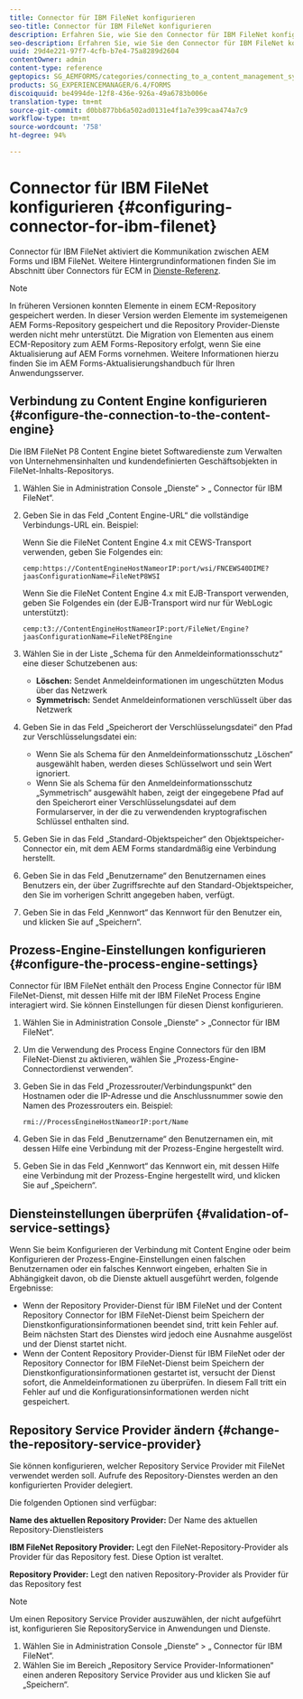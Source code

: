 ```yaml
---
title: Connector für IBM FileNet konfigurieren
seo-title: Connector für IBM FileNet konfigurieren
description: Erfahren Sie, wie Sie den Connector für IBM FileNet konfiguriert, um die Kommunikation zwischen AEM Forms und IBM FileNet zu aktivieren.
seo-description: Erfahren Sie, wie Sie den Connector für IBM FileNet konfiguriert, um die Kommunikation zwischen AEM Forms und IBM FileNet zu aktivieren.
uuid: 29d4e221-97f7-4cfb-b7e4-75a8289d2604
contentOwner: admin
content-type: reference
geptopics: SG_AEMFORMS/categories/connecting_to_a_content_management_system
products: SG_EXPERIENCEMANAGER/6.4/FORMS
discoiquuid: be4994de-12f8-436e-926a-49a6783b006e
translation-type: tm+mt
source-git-commit: d0bb877bb6a502ad0131e4f1a7e399caa474a7c9
workflow-type: tm+mt
source-wordcount: '758'
ht-degree: 94%

---
```



# Connector für IBM FileNet konfigurieren {#configuring-connector-for-ibm-filenet}

Connector für IBM FileNet aktiviert die Kommunikation zwischen AEM Forms und IBM FileNet. Weitere Hintergrundinformationen finden Sie im Abschnitt über Connectors für ECM in [Dienste-Referenz](https://www.adobe.com/go/learn_aemforms_services_63).

>[!NOTE]
>
>In früheren Versionen konnten Elemente in einem ECM-Repository gespeichert werden. In dieser Version werden Elemente im systemeigenen AEM Forms-Repository gespeichert und die Repository Provider-Dienste werden nicht mehr unterstützt. Die Migration von Elementen aus einem ECM-Repository zum AEM Forms-Repository erfolgt, wenn Sie eine Aktualisierung auf AEM Forms vornehmen. Weitere Informationen hierzu finden Sie im AEM Forms-Aktualisierungshandbuch für Ihren Anwendungsserver.

## Verbindung zu Content Engine konfigurieren {#configure-the-connection-to-the-content-engine}

Die IBM FileNet P8 Content Engine bietet Softwaredienste zum Verwalten von Unternehmensinhalten und kundendefinierten Geschäftsobjekten in FileNet-Inhalts-Repositorys.

1. Wählen Sie in Administration Console „Dienste“ > „ Connector für IBM FileNet“.
1. Geben Sie in das Feld „Content Engine-URL“ die vollständige Verbindungs-URL ein. Beispiel:

   Wenn Sie die FileNet Content Engine 4.x mit CEWS-Transport verwenden, geben Sie Folgendes ein:

   `cemp:https://ContentEngineHostNameorIP:port/wsi/FNCEWS40DIME?jaasConfigurationName=FileNetP8WSI`

   Wenn Sie die FileNet Content Engine 4.x mit EJB-Transport verwenden, geben Sie Folgendes ein (der EJB-Transport wird nur für WebLogic unterstützt):

   `cemp:t3://ContentEngineHostNameorIP:port/FileNet/Engine?jaasConfigurationName=FileNetP8Engine`

1. Wählen Sie in der Liste „Schema für den Anmeldeinformationsschutz“ eine dieser Schutzebenen aus:

   * **Löschen:** Sendet Anmeldeinformationen im ungeschützten Modus über das Netzwerk
   * **Symmetrisch:** Sendet Anmeldeinformationen verschlüsselt über das Netzwerk

1. Geben Sie in das Feld „Speicherort der Verschlüsselungsdatei“ den Pfad zur Verschlüsselungsdatei ein:

   * Wenn Sie als Schema für den Anmeldeinformationsschutz „Löschen“ ausgewählt haben, werden dieses Schlüsselwort und sein Wert ignoriert.
   * Wenn Sie als Schema für den Anmeldeinformationsschutz „Symmetrisch“ ausgewählt haben, zeigt der eingegebene Pfad auf den Speicherort einer Verschlüsselungsdatei auf dem Formularserver, in der die zu verwendenden kryptografischen Schlüssel enthalten sind.

1. Geben Sie in das Feld „Standard-Objektspeicher“ den Objektspeicher-Connector ein, mit dem AEM Forms standardmäßig eine Verbindung herstellt.
1. Geben Sie in das Feld „Benutzername“ den Benutzernamen eines Benutzers ein, der über Zugriffsrechte auf den Standard-Objektspeicher, den Sie im vorherigen Schritt angegeben haben, verfügt.
1. Geben Sie in das Feld „Kennwort“ das Kennwort für den Benutzer ein, und klicken Sie auf „Speichern“.

## Prozess-Engine-Einstellungen konfigurieren {#configure-the-process-engine-settings}

Connector für IBM FileNet enthält den Process Engine Connector für IBM FileNet-Dienst, mit dessen Hilfe mit der IBM FileNet Process Engine interagiert wird. Sie können Einstellungen für diesen Dienst konfigurieren.

1. Wählen Sie in Administration Console „Dienste“ > „Connector für IBM FileNet“.
1. Um die Verwendung des Process Engine Connectors für den IBM FileNet-Dienst zu aktivieren, wählen Sie „Prozess-Engine-Connectordienst verwenden“.
1. Geben Sie in das Feld „Prozessrouter/Verbindungspunkt“ den Hostnamen oder die IP-Adresse und die Anschlussnummer sowie den Namen des Prozessrouters ein. Beispiel:

   `rmi://ProcessEngineHostNameorIP:port/Name`

1. Geben Sie in das Feld „Benutzername“ den Benutzernamen ein, mit dessen Hilfe eine Verbindung mit der Prozess-Engine hergestellt wird.
1. Geben Sie in das Feld „Kennwort“ das Kennwort ein, mit dessen Hilfe eine Verbindung mit der Prozess-Engine hergestellt wird, und klicken Sie auf „Speichern“.

## Diensteinstellungen überprüfen {#validation-of-service-settings}

Wenn Sie beim Konfigurieren der Verbindung mit Content Engine oder beim Konfigurieren der Prozess-Engine-Einstellungen einen falschen Benutzernamen oder ein falsches Kennwort eingeben, erhalten Sie in Abhängigkeit davon, ob die Dienste aktuell ausgeführt werden, folgende Ergebnisse:

* Wenn der Repository Provider-Dienst für IBM FileNet und der Content Repository Connector for IBM FileNet-Dienst beim Speichern der Dienstkonfigurationsinformationen beendet sind, tritt kein Fehler auf. Beim nächsten Start des Dienstes wird jedoch eine Ausnahme ausgelöst und der Dienst startet nicht.
* Wenn der Content Repository Provider-Dienst für IBM FileNet oder der Repository Connector for IBM FileNet-Dienst beim Speichern der Dienstkonfigurationsinformationen gestartet ist, versucht der Dienst sofort, die Anmeldeinformationen zu überprüfen. In diesem Fall tritt ein Fehler auf und die Konfigurationsinformationen werden nicht gespeichert.

## Repository Service Provider ändern {#change-the-repository-service-provider}

Sie können konfigurieren, welcher Repository Service Provider mit FileNet verwendet werden soll. Aufrufe des Repository-Dienstes werden an den konfigurierten Provider delegiert.

Die folgenden Optionen sind verfügbar:

**Name des aktuellen Repository Provider:** Der Name des aktuellen Repository-Dienstleisters

**IBM FileNet Repository Provider:** Legt den FileNet-Repository-Provider als Provider für das Repository fest. Diese Option ist veraltet.

**Repository Provider:** Legt den nativen Repository-Provider als Provider für das Repository fest

>[!NOTE]
>
>Um einen Repository Service Provider auszuwählen, der nicht aufgeführt ist, konfigurieren Sie RepositoryService in Anwendungen und Dienste. <!-- Fix broken link(See Managing Services) -->

1. Wählen Sie in Administration Console „Dienste“ > „ Connector für IBM FileNet“.
1. Wählen Sie im Bereich „Repository Service Provider-Informationen“ einen anderen Repository Service Provider aus und klicken Sie auf „Speichern“.
